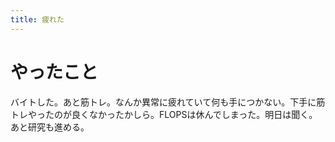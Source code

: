 ```yaml
---
title: 疲れた
---
```


# やったこと

バイトした。あと筋トレ。なんか異常に疲れていて何も手につかない。下手に筋トレやったのが良くなかったかしら。FLOPSは休んでしまった。明日は聞く。あと研究も進める。
